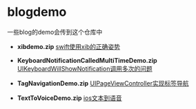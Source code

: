# blogdemo
一些blog的demo会传到这个仓库中

- **xibdemo.zip**      [swift使用xib的正确姿势](https://xing-ou.github.io/2016/04/30/swift使用xib的正确姿势/)


- **KeyboardNotificationCalledMultiTimeDemo.zip**   [UIKeyboardWillShowNotification调用多次的问题](https://xing-ou.github.io/2016/05/03/UIKeyboardWillShowNotification调用多次的问题/)


- **TagNavigationDemo.zip**  [UIPageViewController实现标签导航](https://xing-ou.github.io/2016/05/11/UIPageViewController实现标签导航/)
- **TextToVoiceDemo.zip**   [ios文本到语音](https://xing-ou.github.io/2016/05/12/ios文本到语音/)
